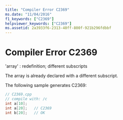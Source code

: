 ```yaml
---
title: "Compiler Error C2369"
ms.date: "11/04/2016"
f1_keywords: ["C2369"]
helpviewer_keywords: ["C2369"]
ms.assetid: 2a3933f6-2313-40ff-800f-921b296fdbbf
---
```

# Compiler Error C2369

'array' : redefinition; different subscripts

The array is already declared with a different subscript.

The following sample generates C2369:

```cpp
// C2369.cpp
// compile with: /c
int a[10];
int a[20];   // C2369
int b[20];   // OK
```
